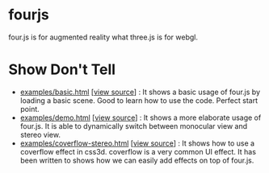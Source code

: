 # fourjs
four.js is for augmented reality what three.js is for webgl.

# Show Don't Tell
* [examples/basic.html](http://DAQRI.github.io/fourjs/examples/basic.html)
\[[view source](https://github.com/DAQRI/fourjs/blob/master/examples/basic.html)\] :
It shows a basic usage of four.js by loading a basic scene. Good to learn how to use the code. Perfect start point.
* [examples/demo.html](http://DAQRI.github.io/fourjs/examples/demo.html)
\[[view source](https://github.com/DAQRI/fourjs/blob/master/examples/demo.html)\] :
It shows a more elaborate usage of four.js.
It is able to dynamically switch between monocular view and stereo view.
* [examples/coverflow-stereo.html](http://DAQRI.github.io/fourjs/examples/coverflow/coverflow-stereo.html#stereo)
\[[view source](https://github.com/DAQRI/fourjs/blob/master/examples/coverflow/coverflow-stereo.html)\] :
It shows how to use a coverflow effect in css3d. coverflow is a very common UI effect.
It has been written to shows how we can easily add effects on top of four.js.
